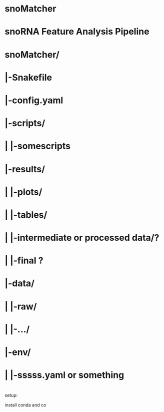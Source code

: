 # snoMatcher


# snoRNA Feature Analysis Pipeline

# snoMatcher/
# |-Snakefile
# |-config.yaml
# |-scripts/
# | |-somescripts
# |-results/
# | |-plots/
# | |-tables/
# | |-intermediate or processed data/?
# | |-final ?
# |-data/
# | |-raw/
# | |-.../
# |-env/
# | |-sssss.yaml or something
#

setup:

install conda and co
